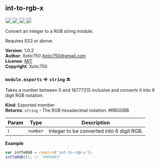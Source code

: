 <a name="module_int-to-rgb-x"></a>

## int-to-rgb-x
<a href="https://travis-ci.org/Xotic750/int-to-rgb-x"
title="Travis status">
<img
src="https://travis-ci.org/Xotic750/int-to-rgb-x.svg?branch=master"
alt="Travis status" height="18">
</a>
<a href="https://david-dm.org/Xotic750/int-to-rgb-x"
title="Dependency status">
<img src="https://david-dm.org/Xotic750/int-to-rgb-x.svg"
alt="Dependency status" height="18"/>
</a>
<a
href="https://david-dm.org/Xotic750/int-to-rgb-x#info=devDependencies"
title="devDependency status">
<img src="https://david-dm.org/Xotic750/int-to-rgb-x/dev-status.svg"
alt="devDependency status" height="18"/>
</a>
<a href="https://badge.fury.io/js/int-to-rgb-x" title="npm version">
<img src="https://badge.fury.io/js/int-to-rgb-x.svg"
alt="npm version" height="18">
</a>

Convert an integer to a RGB string module.

Requires ES3 or above.

**Version**: 1.0.2  
**Author**: Xotic750 <Xotic750@gmail.com>  
**License**: [MIT](&lt;https://opensource.org/licenses/MIT&gt;)  
**Copyright**: Xotic750  
<a name="exp_module_int-to-rgb-x--module.exports"></a>

### `module.exports` ⇒ <code>string</code> ⏏
Takes a number between 0 and 16777215 inclusive and converts it
into 6 digit RGB notation.

**Kind**: Exported member  
**Returns**: <code>string</code> - The RGB hexadecimal notation: #RRGGBB  

| Param | Type | Description |
| --- | --- | --- |
| i | <code>number</code> | Integer to be converted into 6 digit RGB. |

**Example**  
```js
var intToRGB = require('int-to-rgb-x');
intToRGB()1; // "#000001"
```
